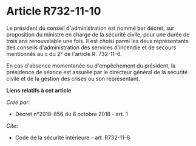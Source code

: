 # Article R732-11-10

Le président du conseil d'administration est nommé par décret, sur proposition du ministre en charge de la sécurité civile,
pour une durée de trois ans renouvelable une fois. Il est choisi parmi les deux représentants des conseils d'administration
des services d'incendie et de secours mentionnés au c du 2° de l'article R. 732-11-6. 

En cas d'absence momentanée ou d'empêchement du président, la présidence de séance est assurée par le directeur général de la
sécurité civile et de la gestion des crises ou son représentant.

**Liens relatifs à cet article**

_Créé par_:

  - Décret n°2018-856 du 8 octobre 2018 - art. 1

_Cite_:

  - Code de la sécurité intérieure - art. R732-11-6
